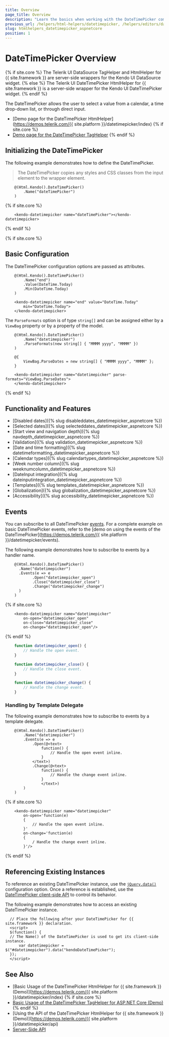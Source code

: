 ```yaml
---
title: Overview
page_title: Overview
description: "Learn the basics when working with the DateTimePicker component for {{ site.framework }}."
previous_url: /helpers/html-helpers/datetimepicker, /helpers/editors/datetimepicker/overview
slug: htmlhelpers_datetimepicker_aspnetcore
position: 1
---
```


# DateTimePicker Overview

{% if site.core %}
The Telerik UI DataSource TagHelper and HtmlHelper for {{ site.framework }} are server-side wrappers for the Kendo UI DataSource widget.
{% else %}
The Telerik UI DateTimePicker HtmlHelper for {{ site.framework }} is a server-side wrapper for the Kendo UI DateTimePicker widget.
{% endif %}

The DateTimePicker allows the user to select a value from a calendar, a time drop-down list, or through direct input.

* [Demo page for the DateTimePicker HtmlHelper](https://demos.telerik.com/{{ site.platform }}/datetimepicker/index)
{% if site.core %}
* [Demo page for the DateTimePicker TagHelper](https://demos.telerik.com/aspnet-core/datetimepicker/tag-helper)
{% endif %}

## Initializing the DateTimePicker

The following example demonstrates how to define the DateTimePicker.

> The DateTimePicker copies any styles and CSS classes from the input element to the wrapper element.

```HtmlHelper
    @(Html.Kendo().DateTimePicker()
        .Name("dateTimePicker")
    )
```
{% if site.core %}
```TagHelper
    <kendo-datetimepicker name="dateTimePicker"></kendo-datetimepicker>
```
{% endif %}

{% if site.core %}
## Basic Configuration

The DateTimePicker configuration options are passed as attributes.

```HtmlHelper
    @(Html.Kendo().DateTimePicker()
        .Name("end")
        .Value(DateTime.Today)
        .Min(DateTime.Today)
    )
```
```TagHelper
    <kendo-datetimepicker name="end" value="DateTime.Today"
        min="DateTime.Today">
    </kendo-datetimepicker>
```

The `ParseFormats` option is of type `string[]` and can be assigned either by a `ViewBag` property or by a property of the model.

```HtmlHelper
    @(Html.Kendo().DateTimePicker()
        .Name("datetimepicker")
        .ParseFormats(new string[] { "MMMM yyyy", "MMMM" })
    )
```

```TagHelper
    @{
        ViewBag.ParseDates = new string[] { "MMMM yyyy", "MMMM" };
    }

    <kendo-datetimepicker name="datetimepicker" parse-formats="ViewBag.ParseDates">
    </kendo-datetimepicker>
```
{% endif %}

## Functionality and Features

* [Disabled dates]({% slug disableddates_datetimepicker_aspnetcore %})
* [Selected dates]({% slug selecteddates_datetimepicker_aspnetcore %})
* [Start view and navigation depth]({% slug navdepth_datetimepicker_aspnetcore %})
* [Validation]({% slug validation_datetimepicker_aspnetcore %})
* [Date and time formatting]({% slug datetimeformatting_datetimepicker_aspnetcore %})
* [Calendar types]({% slug calendartypes_datetimepicker_aspnetcore %})
* [Week number column]({% slug weeknumcolumn_datetimepicker_aspnetcore %})
* [DateInput integration]({% slug dateinputintegration_datetimepicker_aspnetcore %})
* [Templates]({% slug templates_datetimepicker_aspnetcore %})
* [Globalization]({% slug globalization_datetimepicker_aspnetcore %})
* [Accessibility]({% slug accessibility_datetimepicker_aspnetcore %})

## Events

You can subscribe to all DateTimePicker [events](/api/datetimepicker). For a complete example on basic DateTimePicker events, refer to the [demo on using the events of the DateTimePicker](https://demos.telerik.com/{{ site.platform }}/datetimepicker/events).

The following example demonstrates how to subscribe to events by a handler name.

```HtmlHelper
    @(Html.Kendo().DateTimePicker()
      .Name("datetimepicker")
      .Events(e => e
            .Open("datetimepicker_open")
            .Close("datetimepicker_close")
            .Change("datetimepicker_change")
      )
    )
```
{% if site.core %}
```TagHelper
    <kendo-datetimepicker name="datetimepicker"
        on-open="datetimepicker_open"
        on-close="datetimepicker_close"
        on-change="datetimepicker_open"/>
```
{% endif %}
```JavaScript
    function datetimepicker_open() {
        // Handle the open event.
    }

    function datetimepicker_close() {
        // Handle the close event.
    }

    function datetimepicker_change() {
        // Handle the change event.
    }

```

### Handling by Template Delegate

The following example demonstrates how to subscribe to events by a template delegate.

```HtmlHelper
    @(Html.Kendo().DateTimePicker()
        .Name("datetimepicker")
        .Events(e => e
            .Open(@<text>
                function() {
                    // Handle the open event inline.
                }
            </text>)
            .Change(@<text>
                function() {
                    // Handle the change event inline.
                }
                </text>)
        )
    )
```
{% if site.core %}
```TagHelper
    <kendo-datetimepicker name="datetimepicker"
        on-open='function(e)
        {
            // Handle the open event inline.
        }'
        on-change='function(e)
        {
            / Handle the change event inline.
        }'/>
```
{% endif %}

## Referencing Existing Instances

To reference an existing  DateTimePicker instance, use the [`jQuery.data()`](http://api.jquery.com/jQuery.data/) configuration option. Once a reference is established, use the [DateTimePicker client-side API](https://docs.telerik.com/kendo-ui/api/javascript/ui/datetimepicker#methods) to control its behavior.

The following example demonstrates how to access an existing DateTimePicker instance.

      // Place the following after your DateTimePicker for {{ site.framework }} declaration.
      <script>
      $(function() {
      // The Name() of the DateTimePicker is used to get its client-side instance.
          var datetimepicker = $("#datetimepicker").data("kendoDateTimePicker");
      });
      </script>

## See Also

* [Basic Usage of the DateTimePicker HtmlHelper for {{ site.framework }} (Demo)](https://demos.telerik.com/{{ site.platform }}/datetimepicker/index)
{% if site.core %}
* [Basic Usage of the DateTimePicker TagHelper for ASP.NET Core (Demo)](https://demos.telerik.com/aspnet-core/datetimepicker/tag-helper)
{% endif %}
* [Using the API of the DateTimePicker HtmlHelper for {{ site.framework }} (Demo)](https://demos.telerik.com/{{ site.platform }}/datetimepicker/api)
* [Server-Side API](/api/datetimepicker)
